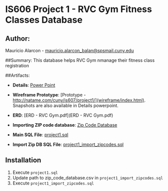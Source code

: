 
IS606 Project 1 - RVC Gym Fitness Classes Database
===================================
## Author: 
Mauricio Alarcon - <mauricio.alarcon_balan@spsmail.cuny.edu>


##Summary:
This database helps RVC Gym nmanage their fitness class registration

##Artifacts:
* **Details**: [Power Point](https://docs.google.com/presentation/d/1w5z3h6JoZAnH4UDiTxs2b3gL8mPV5IMibWcjKNCiSK0/edit?usp=sharing)

* **Wireframe Prototype**: [Prototype - http://natame.com/cuny/is607/project1/](wireframe/index.html). Snapshots are also available in Details powerpoint.

* **ERD**: [ERD - RVC Gym.pdf](ERD - RVC Gym.pdf)

* **Importing ZIP code database**: [Zip Code Database](http://www.unitedstateszipcodes.org/zip-code-database/)

* **Main SQL File**: [project1.sql](project1.sql)
* **Import Zip DB SQL File**: [project1_import_zipcodes.sql](project1_import_zipcodes.sql)

## Installation

1. Execute `project1.sql`
2. Update path to zip_code_database.csv in `project1_import_zipcodes.sql`
3. Execute `project1_import_zipcodes.sql`

